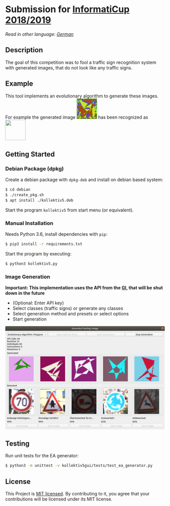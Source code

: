 # Submission for [InformatiCup 2018/2019](https://gi.de/informaticup/)
*Read in other language: [German](https://github.com/MateRyze/InformatiCup-2019/blob/master/README.de.md)*

## Description
The goal of this competition was to fool a traffic sign recognition system with generated images, that do not look like any traffic signs. 

## Example
This tool implements an evolutionary algorithm to generate these images. For example the generated image ![example result](https://github.com/MateRyze/InformatiCup-2019/blob/master/results/polygons_preset_2_example.png "example result") 
has been recognized as
<img src="https://upload.wikimedia.org/wikipedia/commons/thumb/8/82/Zeichen_222_-_Vorgeschriebene_Vorbeifahrt%2C_Rechts_vorbei%2C_StVO_2017.svg/2000px-Zeichen_222_-_Vorgeschriebene_Vorbeifahrt%2C_Rechts_vorbei%2C_StVO_2017.svg.png" width="64" height="64">

## Getting Started

### Debian Package (dpkg)

Create a debian package with `dpkg-deb` and install on debian based system:

```sh
$ cd debian
$ ./create_pkg.sh
$ apt install ./kollektiv5.deb
```
Start the program `kollektiv5` from start menu (or equivalent).
### Manual Installation

Needs Python 3.6, install dependencies with `pip`:

```sh
$ pip3 install -r requirements.txt
```
Start the program by executing:

```sh
$ python3 kollektiv5.py
```
### Image Generation
**Important: This implementation uses the API from the [GI](https://gi.de/informaticup/), that will be shut down in the future**  
* (Optional: Enter API key)
* Select classes (traffic signs) or generate any classes
* Select generation method and presets or select options
* Start generation

![image generation](https://github.com/MateRyze/InformatiCup-2019/blob/master/results/gui_generation.png "Generation")


## Testing
Run unit tests for the EA generator: 
```sh
$ python3 -m unittest -v kollektiv5gui/tests/test_ea_generator.py
```

## License

This Project is [MIT licensed](./LICENSE). By contributing to it, you agree that your contributions will be licensed under its MIT license.

